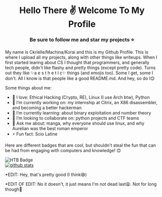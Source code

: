 <h1 align="center">Hello There ✌️ Welcome To My Profile</h1>
<h3 align="center">Be sure to follow me and star my projects ⭐</h3>

My name is Ckrielle/Machina/Korai and this is my Github Profile. This is where I upload all my projects, along with other things like writeups. When I first started learing about CS I thought that programmers, and generally tech people, didn't like flashy and pretty things (except pretty code). Turns out they like ✨a e s t h e t i c✨ things (and emojis too). Some I get, some I don't. All I know is that people like a good README.md. And hey, so do I😌

Some things about me:

- 💙 I love: Ethical Hacking (Crypto, RE), Linux (I use Arch btw), Python
- 😤 I’m currently working on: my internship at Citrix, an X86 disassembler, and becoming a better hackerman
- 🌱 I’m currently learning: about binary exploitation and number theory
- 👯 I’m looking to collaborate on: python projects and CTF teams
- 💬 Ask me about: manga, why everyone should use linux, and why Aurelian was the best roman emperor
- ⚡ Fun fact: Scio Latine

Here are different badges that are cool, but shouldn't steal the fun that can be had from engaging with computers and knowledge! 😊

![HTB Badge](http://www.hackthebox.eu/badge/image/131103)<br>
[![github stats](https://github-readme-stats.vercel.app/api?username=Ckrielle&theme=tokyonight&show_icons=true)](https://github.com/anuraghazra/github-readme-stats)

*EDIT: Hey, that's pretty good (I think😅)

*EDIT OF EDIT: No it doesn't, it just means I'm not dead last😩. Not for long though😤
